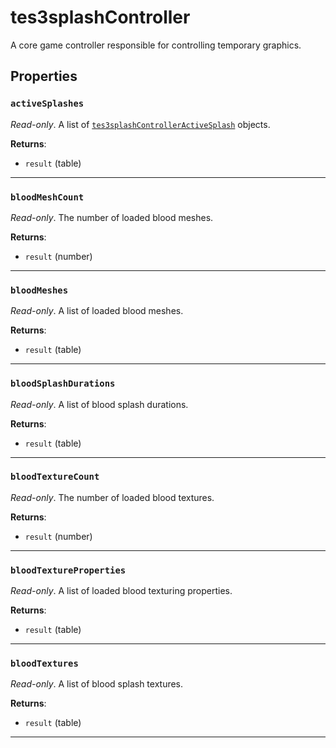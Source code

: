 # tes3splashController

A core game controller responsible for controlling temporary graphics.

## Properties

### `activeSplashes`

*Read-only*. A list of [`tes3splashControllerActiveSplash`](https://mwse.github.io/MWSE/types/tes3splashControllerActiveSplash/) objects.

**Returns**:

* `result` (table)

***

### `bloodMeshCount`

*Read-only*. The number of loaded blood meshes.

**Returns**:

* `result` (number)

***

### `bloodMeshes`

*Read-only*. A list of loaded blood meshes.

**Returns**:

* `result` (table)

***

### `bloodSplashDurations`

*Read-only*. A list of blood splash durations.

**Returns**:

* `result` (table)

***

### `bloodTextureCount`

*Read-only*. The number of loaded blood textures.

**Returns**:

* `result` (number)

***

### `bloodTextureProperties`

*Read-only*. A list of loaded blood texturing properties.

**Returns**:

* `result` (table)

***

### `bloodTextures`

*Read-only*. A list of blood splash textures.

**Returns**:

* `result` (table)

***

